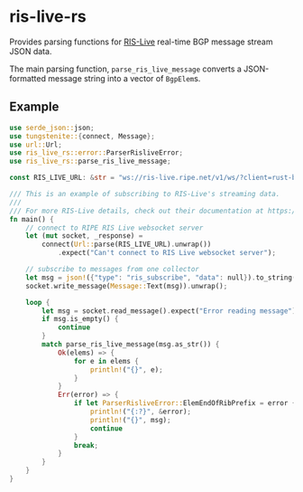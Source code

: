 # ris-live-rs

Provides parsing functions for [RIS-Live](https://ris-live.ripe.net/manual/) real-time
BGP message stream JSON data.

The main parsing function, `parse_ris_live_message` converts a JSON-formatted message string into a
vector of `BgpElem`s.

## Example

```rust
use serde_json::json;
use tungstenite::{connect, Message};
use url::Url;
use ris_live_rs::error::ParserRisliveError;
use ris_live_rs::parse_ris_live_message;

const RIS_LIVE_URL: &str = "ws://ris-live.ripe.net/v1/ws/?client=rust-bgpkit-parser";

/// This is an example of subscribing to RIS-Live's streaming data.
///
/// For more RIS-Live details, check out their documentation at https://ris-live.ripe.net/manual/
fn main() {
    // connect to RIPE RIS Live websocket server
    let (mut socket, _response) =
        connect(Url::parse(RIS_LIVE_URL).unwrap())
            .expect("Can't connect to RIS Live websocket server");

    // subscribe to messages from one collector
    let msg = json!({"type": "ris_subscribe", "data": null}).to_string();
    socket.write_message(Message::Text(msg)).unwrap();

    loop {
        let msg = socket.read_message().expect("Error reading message").to_string();
        if msg.is_empty() {
            continue
        }
        match parse_ris_live_message(msg.as_str()) {
            Ok(elems) => {
                for e in elems {
                    println!("{}", e);
                }
            }
            Err(error) => {
                if let ParserRisliveError::ElemEndOfRibPrefix = error {
                    println!("{:?}", &error);
                    println!("{}", msg);
                    continue
                }
                break;
            }
        }
    }
}
```
